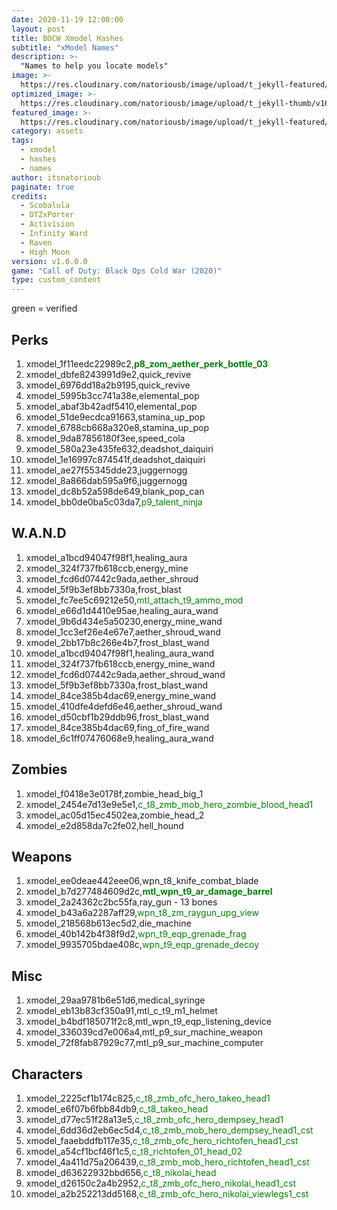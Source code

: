 ```yaml
---
date: 2020-11-19 12:00:00
layout: post
title: BOCW Xmodel Hashes
subtitle: "xModel Names"
description: >-
  "Names to help you locate models"
image: >-
  https://res.cloudinary.com/natoriousb/image/upload/t_jekyll-featured/v1603912727/ui_loot_weapon_ar_akilo47_a9swsg.png
optimized_image: >- 
  https://res.cloudinary.com/natoriousb/image/upload/t_jekyll-thumb/v1603912727/ui_loot_weapon_ar_akilo47_a9swsg.png
featured_image: >-
  https://res.cloudinary.com/natoriousb/image/upload/t_jekyll-featured/v1603912727/ui_loot_weapon_ar_akilo47_a9swsg.png
category: assets
tags:
  - xmodel
  - hashes
  - names
author: itsnatorioub
paginate: true
credits:
  - Scobalula
  - DTZxPorter
  - Activision
  - Infinity Ward
  - Raven
  - High Moon
version: v1.0.0.0
game: "Call of Duty: Black Ops Cold War (2020)"
type: custom_content
---
```


green = verified
<div><h2>Perks</h2></div>

1. xmodel_1f11eedc22989c2,<span style="color:green">**p8_zom_aether_perk_bottle_03**</span>
1. xmodel_dbfe8243991d9e2,quick_revive
1. xmodel_6976dd18a2b9195,quick_revive
1. xmodel_5995b3cc741a38e,elemental_pop
1. xmodel_abaf3b42adf5410,elemental_pop
1. xmodel_51de9ecdca91663,stamina_up_pop
1. xmodel_6788cb668a320e8,stamina_up_pop
1. xmodel_9da87856180f3ee,speed_cola
1. xmodel_580a23e435fe632,deadshot_daiquiri
1. xmodel_1e16997c874541f,deadshot_daiquiri
1. xmodel_ae27f55345dde23,juggernogg
1. xmodel_8a866dab595a9f6,juggernogg
1. xmodel_dc8b52a598de649,blank_pop_can
1. xmodel_bb0de0ba5c03da7,<span style="color:green">p9_talent_ninja</span>

<div><h2>W.A.N.D</h2></div>

1. xmodel_a1bcd94047f98f1,healing_aura
1. xmodel_324f737fb618ccb,energy_mine
1. xmodel_fcd6d07442c9ada,aether_shroud
1. xmodel_5f9b3ef8bb7330a,frost_blast
1. xmodel_fc7ee5c69212e50,<span style="color:green">mtl_attach_t9_ammo_mod</span>
1. xmodel_e66d1d4410e95ae,healing_aura_wand
1. xmodel_9b6d434e5a50230,energy_mine_wand
1. xmodel_1cc3ef26e4e67e7,aether_shroud_wand
1. xmodel_2bb17b8c266e4b7,frost_blast_wand
1. xmodel_a1bcd94047f98f1,healing_aura_wand
1. xmodel_324f737fb618ccb,energy_mine_wand
1. xmodel_fcd6d07442c9ada,aether_shroud_wand
1. xmodel_5f9b3ef8bb7330a,frost_blast_wand
1. xmodel_84ce385b4dac69,energy_mine_wand
1. xmodel_410dfe4defd6e46,aether_shroud_wand
1. xmodel_d50cbf1b29ddb96,frost_blast_wand
1. xmodel_84ce385b4dac69,fing_of_fire_wand
1. xmodel_6c1ff07476068e9,healing_aura_wand

<div><h2>Zombies</h2></div>

1. xmodel_f0418e3e0178f,zombie_head_big_1
1. xmodel_2454e7d13e9e5e1,<span style="color:green">c_t8_zmb_mob_hero_zombie_blood_head1</span>
1. xmodel_ac05d15ec4502ea,zombie_head_2
1. xmodel_e2d858da7c2fe02,hell_hound

<div><h2>Weapons</h2></div>

1. xmodel_ee0deae442eee06,wpn_t8_knife_combat_blade
1. xmodel_b7d277484609d2c,<span style="color:green">**mtl_wpn_t9_ar_damage_barrel**</span>
1. xmodel_2a24362c2bc55fa,ray_gun - 13 bones
1. xmodel_b43a6a2287aff29,<span style="color:green">wpn_t8_zm_raygun_upg_view</span>
1. xmodel_218568b613ec5d2,die_machine
1. xmodel_40b142b4f38f9d2,<span style="color:green">wpn_t9_eqp_grenade_frag</span>
1. xmodel_9935705bdae408c,<span style="color:green">wpn_t9_eqp_grenade_decoy</span>

<div><h2>Misc</h2></div>

1. xmodel_29aa9781b6e51d6,medical_syringe 
1. xmodel_eb13b83cf350a91,mtl_c_t9_m1_helmet
1. xmodel_b4bdf185071f2c8,mtl_wpn_t9_eqp_listening_device
1. xmodel_336039cd7e006a4,mtl_p9_sur_machine_weapon
1. xmodel_72f8fab87929c77,mtl_p9_sur_machine_computer

<div><h2>Characters</h2></div>

1. xmodel_2225cf1b174c825,<span style="color:green">c_t8_zmb_ofc_hero_takeo_head1</span>
1. xmodel_e6f07b6fbb84db9,<span style="color:green">c_t8_takeo_head</span>
1. xmodel_d77ec51f28a13e5,<span style="color:green">c_t8_zmb_ofc_hero_dempsey_head1</span>
1. xmodel_6dd36d2eb6ec5d4,<span style="color:green">c_t8_zmb_mob_hero_dempsey_head1_cst</span>
1. xmodel_faaebddfb117e35,<span style="color:green">c_t8_zmb_ofc_hero_richtofen_head1_cst</span>
1. xmodel_a54cf1bcf46f1c5,<span style="color:green">c_t8_richtofen_01_head_02</span>
1. xmodel_4a411d75a206439,<span style="color:green">c_t8_zmb_mob_hero_richtofen_head1_cst</span>
1. xmodel_d63622932bbd656,<span style="color:green">c_t8_nikolai_head</span>
1. xmodel_d26150c2a4b2952,<span style="color:green">c_t8_zmb_ofc_hero_nikolai_head1_cst</span>
1. xmodel_a2b252213dd5168,<span style="color:green">c_t8_zmb_ofc_hero_nikolai_viewlegs1_cst</span>